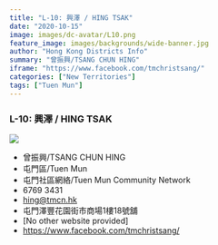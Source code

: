 ```yaml
---
title: "L-10: 興澤 / HING TSAK"
date: "2020-10-15"
image: images/dc-avatar/L10.png
feature_image: images/backgrounds/wide-banner.jpg
author: "Hong Kong Districts Info"
summary: "曾振興/TSANG CHUN HING"
iframe: "https://www.facebook.com/tmchristsang/"
categories: ["New Territories"]
tags: ["Tuen Mun"]
---
```


### L-10: 興澤 / HING TSAK  
![](/images/dc-avatar/L10.png)  

 - 曾振興/TSANG CHUN HING  
 - 屯門區/Tuen Mun  
 - 屯門社區網絡/Tuen Mun Community Network  
 - 6769 3431  
 - hing@tmcn.hk  
 - 屯門澤豐花園街市商場1樓18號舖  
 - [No other website provided]  
 - https://www.facebook.com/tmchristsang/
